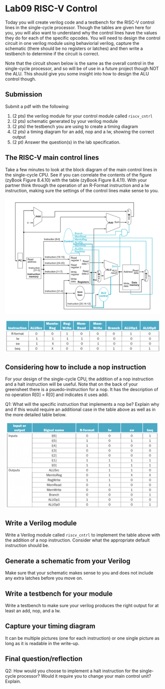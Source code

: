 # Lab09 RISC-V Control
Today you will create verilog code and a testbench for the RISC-V control lines in the single-cycle processor.
Though the tables are given here for you, you will also want to understand why the control lines have the
values they do for each of the specific opcodes. You will need to design the control circuit in one verilog
module using behaviorial verilog, capture the schematic (there should be no registers or latches) and then 
write a testbench to determine if the circuit is correct.

Note that the circuit shown below is the same as the overall control in the single-cycle processor, and so
will be of use in a future project though NOT the ALU. This should give you some insight into how to design
the ALU control though.

## Submission
Submit a pdf with the following: 
1) (2 pts) the verilog module for your control module called `riscv_cntrl`
2) (2 pts) schematic generated by your verilog module
3) (2 pts) the testbench you are using to create a timing diagram
4) (2 pts) a timing diagram for an add, nop and a lw, showing the correct output
5) (2 pt) Answer the question(s) in the lab specification.

## The RISC-V main control lines
Take a few minutes to look at the block diagram of the main control lines in the single-cycle CPU. 
See if you can correlate the contents of the figure (zyBook Figure 8.4.10) with the table 
(zyBook Figure 8.4.11). With your partner think through the operation of an R-Format instruction
and a lw instruction, making sure the settings of the control lines make sense to you.

<!--![ControlBlock](../lab09/controlblockdiagram.png) -->
![DataPath](../lab09/zyBookFig8-4-10DataPath.png)

![SCControlLinesTable](../lab09/zyBookFig8-4-11ControlLinesTable.png)

## Considering how to include a nop instruction
For your design of the single-cycle CPU, the addition of a nop instruction and a halt instruction
will be useful. Note that on the back of your greensheet there is a psuedo-instruction for a nop.
It has the description of no operation R[0] = R[0] and indicates it uses addi. 

Q1: What will the specific instruction that implements a nop be? Explain why and if this
would require an additional case in the table above as well as in the more detailed table below.

![ControlFunction](../lab09/zyBook8-4-14ControlFunction.png)

## Write a Verilog module
Write a Verilog module called `riscv_cntrl` to implement the table above with the addition of
a nop instruction. Consider what the appropriate default instruction should be.

## Generate a schematic from your Verilog
Make sure that your schematic makes sense to you and does not include any extra latches
before you move on.

## Write a testbench for your module
Write a testbench to make sure your verilog produces the right output for at least
an add, nop, and a lw.

## Capture your timing diagram
It can be multiple pictures (one for each instruction) or one single picture as long
as it is readable in the write-up.

## Final question/reflection
Q2: How would you choose to implement a halt instruction for the single-cycle processor?
Would it require you to change your main control unit? Explain.




